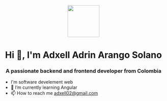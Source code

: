 <div id="header" align="center">
  <img src="https://media.giphy.com/media/M9gbBd9nbDrOTu1Mqx/giphy.gif" width="100"/>
</div>
<h1 align="center" > Hi 👋, I'm Adxell Adrin Arango Solano</h1>

<h3 align="center" > A passionate backend and frontend developer from Colombia </h3>

- I'm software develement web 
- 🌱 I’m currently learning Angular
- 📫 How to reach me adxell02@gmail.com

 <img src="https://komarev.com/ghpvc/?username=Adxell" alt=""/>
<!---
Adxell/Adxell is a ✨ special ✨ repository because its `README.md` (this file) appears on your GitHub profile.
You can click the Preview link to take a look at your changes.
--->
